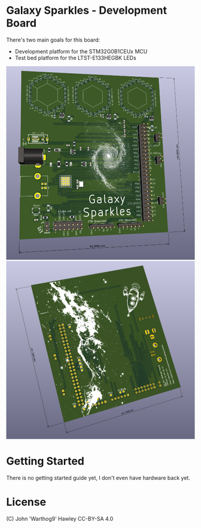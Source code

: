 # Galaxy Sparkles - Development Board

There's two main goals for this board:

- Development platform for the STM32G0B1CEUx MCU
- Test bed platform for the LTST-E133HEGBK LEDs

![Front picture of the board](images/Screenshot%202024-08-28%20205007.png)
![Back picture of the board](images/Screenshot%202024-08-28%20205025.png)

# Getting Started
There is no getting started guide yet, I don't even have hardware back yet.

# License
(C) John 'Warthog9' Hawley
CC-BY-SA 4.0
